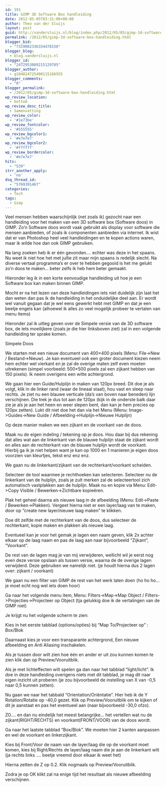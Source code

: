 ```yaml
---
id: 191
title: GIMP 3D Software Box handleiding
date: 2012-05-05T03:31:00+00:00
author: Theo van der Sluijs
layout: post
guid: http://vandersluijs.nl/blog/index.php/2012/05/05/gimp-3d-software-box-handleiding/
permalink: /2012/05/gimp-3d-software-box-handleiding.html
blogger_bid:
  - "7319082336334478150"
blogger_blog:
  - blog.vandersluijs.nl
blogger_id:
  - "2472953089215129785"
blogger_author:
  - g104814725400115166555
blogger_comments:
  - "0"
blogger_permalink:
  - /2012/05/gimp-3d-software-box-handleiding.html
wp_review_location:
  - bottom
wp_review_desc_title:
  - Samenvatting
wp_review_color:
  - '#1e73be'
wp_review_fontcolor:
  - '#555555'
wp_review_bgcolor1:
  - '#e7e7e7'
wp_review_bgcolor2:
  - '#ffffff'
wp_review_bordercolor:
  - '#e7e7e7'
hits:
  - "539"
itrr_another_apply:
  - 'no'
dsq_thread_id:
  - "5769391467"
categories:
  - Tech
tags:
  - Gimp
---
```

Veel mensen hebben waarschijnlijk (net zoals ik) gezocht naar een handleiding voor het maken van een 3D software box (Software doos) in GIMP. Zo’n Software doos wordt vaak gebruikt als display voor software die mensen aanbieden, of zoals ik componenten aanbieden via internet. Ik wist dat er van Photoshop heel veel handleidingen en te kopen actions waren, maar ik wilde hoe dan ook GIMP gebruiken. <!--more-->


  
Na lang zoeken heb ik er één gevonden…. echter was deze in het spaans. Nu weet ik niet hoe het met jullie zit maar mijn spaans is redelijk slecht. Na diverse vertaal programma’s er over te hebben gegooid is het me gelukt zo’n doos te maken… beter zelfs ik heb hem beter gemaakt.

Hieronder leg ik in een korte eenvoudige handleiding uit hoe je een Software box kan maken binnen GIMP.

Mocht er na het lezen van deze handleidingen iets niet duidelijk zijn laat het dan weten dan pas ik de handleiding in het onduidelijke deel aan. Er wordt wel vanuit gegaan dat je wel eens gewerkt hebt met GIMP en dat je een beetje engels kan (alhoewel ik alles zo veel mogelijk probeer te vertalen van menu items)

Hieronder zal ik uitleg geven over de Simpele versie van de 3D software box, de iets moeilijkere (zoals je die hier linksboven ziet) zal in een volgende handleiding ter sprake komen.

Simpele Doos

We starten met een nieuw document van 400&#215;400 pixels (Menu: File->New / Bestand->Nieuw). Je kan eventueel ook een groter document kiezen neem hem echter wel vierkant en je zal de overige maten zelf even moeten uitrekenen (simpel voorbeeld: 500&#215;500 pixels zal een zijkant hebben van 150 pixels). Ik neem overigens een witte achtergrond.

We gaan hier een Guide/Hulplijn in maken van 120px breed. Dit doe je als volgt, klik in de linker rand (waar de lineaal staat), hou vast en sleep naar rechts. Je ziet nu een blauwe verticale (da’s van boven naar beneden) lijn verschijnen. Die trek je dus tot aan de 120px (kijk in de onderste balk daar zie je als je aan het heen en weer slepen bent, dan kan je hem precies op 120px zetten). Lukt dit niet doe het dan via het Menu (Menu: Image->Guides->New Guide / Afbeelding->Hulplijn->Nieuwe Hulplijn)

Op deze manier maken we een zijkant en de voorkant van de doos.

Maak nu de eigen indeling / tekening op je doos. Hou daar bij dus rekening dat alles wat aan de linkerkant van de blauwe hulplijn staat de zijkant wordt en alles aan de rechterkant van de blauwe hulplijn wordt de voorkant. Hierbij ga ik je niet helpen want je kan op 1000 en 1 manieren je eigen doos voorzien van kleurtjes, tekst enz enz enz.

We gaan nu de linkerkant/zijkant van de rechterkant/voorkant scheiden.

Selecteer de tool waarmee je rechthoeken kan selecteren. Selecteer nu de linkerkant van de hulplijn, zoals je zult merken zal de selecteertool zich automatisch vastplakken aan de hulplijn. Maak nu en kopie via Menu: Edit->Copy Visible / Bewerken->Zichtbare kopieëren.

Plak het geheel daarna als nieuwe laag in de afbeelding (Menu: Edit->Paste / Bewerken->Plakken). Vergeet hierna niet er een layer/laag van te maken, door op “create new layer/nieuwe laag maken” te klikken.

Doe dit zelfde met de rechterkant van de doos, dus selecteer de rechterkant, kopie maken en plakken als nieuwe laag.

Eventueel kan je voor het gemak je lagen een naam geven, klik 2x achter elkaar op de laag naam en pas de laag aan naar bijvoorbeeld “Zijkant”, “Voorkant”.

De rest van de lagen mag je van mij verwijderen, wellicht wil je eerst nog even deze versie opslaan als tussen versie, waarna de de overige lagen verwijderd. Deze gebruiken we namelijk niet. (je houdt hierna dus 2 lagen over: zijkant / voorkant)

We gaan nu een filter van GIMP de rest van het werk laten doen (ho ho ho… je moet echt nog wel iets doen hoor)

Ga naar het volgende menu item, Menu: Filters->Map->Map Object / Filters->Projecties->Projecteer op Object (tja gelukkig doe ik de vertalingen van de GIMP niet)

Je krijgt nu het volgende scherm te zien:
  
Kies in het eerste tabblad (options/opties) bij “Map To/Projecteer op” : Box/Blok

Daarnaast kies je voor een transparante achtergrond, Een nieuwe afbeelding en Anti Aliasing inschakelen.

Als je tussen door wilt zien hoe één en ander er uit zou kunnen komen te zien klik dan op Preview/Vooruitblik.

Als je met lichteffecten wilt spelen ga dan naar het tabblad “light/licht”. Ik doe in deze handleiding overigens niets met dit tabblad, je mag dit naar eigen inzicht uit proberen (je zou bijvoorbeeld de instelling van X van -0,5 naar 0,5 kunnen zetten).

Nu gaan we naar het tabbald “Orientation/Oriëntatie”. Hier heb ik de Y Rotation/Rotatie op -40,0 gezet. Klik op Preview/Vooruitblik om te kijken of dit je aanstaat en pas het eventueel aan (naar bijvoorbeeld -30,0 ofzo).

ZO…. en dan nu eindelijk het meest belangrijke… het vertellen wat nu de zijkant(RIGHT/RECHTS) en voorkant(FRONT/VOOR) van de doos wordt.

Ga naar het laatste tabblad “Box/Blok”. We moeten hier 2 kanten aanpassen en wel de voorkant en linkerzijkant.

Kies bij Front/Voor de naam van de layer/laag die op de voorkant moet komen, kies bij Right/Rechts de layer/laag naam die je aan de linkerkant wilt (ja rechts links …. beetje vreemd door elkaar ik weet het)

Hierna zetten de Z op 0.2. Klik nogmaals op Preview/Vooruitblik.

Zodra je op OK klikt zal na enige tijd het resultaat als nieuwe afbeelding verschijnen.